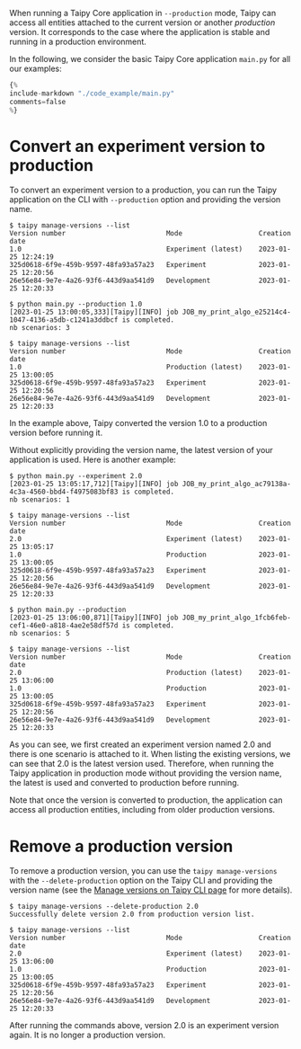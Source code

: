 When running a Taipy Core application in `--production` mode, Taipy can access all entities
attached to the current version or another *production* version. It corresponds to the case where
the application is stable and running in a production environment.

In the following, we consider the basic Taipy Core application `main.py` for all our examples:
```python linenums="1" title="main.py"
{%
include-markdown "./code_example/main.py"
comments=false
%}
```

# Convert an experiment version to production

To convert an experiment version to a production, you can run the Taipy application on the CLI with
`--production` option and providing the version name.

```console
$ taipy manage-versions --list
Version number                         Mode                   Creation date
1.0                                    Experiment (latest)    2023-01-25 12:24:19
325d0618-6f9e-459b-9597-48fa93a57a23   Experiment             2023-01-25 12:20:56
26e56e84-9e7e-4a26-93f6-443d9aa541d9   Development            2023-01-25 12:20:33

$ python main.py --production 1.0
[2023-01-25 13:00:05,333][Taipy][INFO] job JOB_my_print_algo_e25214c4-1047-4136-a5db-c1241a3ddbcf is completed.
nb scenarios: 3

$ taipy manage-versions --list
Version number                         Mode                   Creation date
1.0                                    Production (latest)    2023-01-25 13:00:05
325d0618-6f9e-459b-9597-48fa93a57a23   Experiment             2023-01-25 12:20:56
26e56e84-9e7e-4a26-93f6-443d9aa541d9   Development            2023-01-25 12:20:33
```

In the example above, Taipy converted the version 1.0 to a production version before running it.

Without explicitly providing the version name, the latest version of your application is used.
Here is another example:

```console
$ python main.py --experiment 2.0
[2023-01-25 13:05:17,712][Taipy][INFO] job JOB_my_print_algo_ac79138a-4c3a-4560-bbd4-f4975083bf83 is completed.
nb scenarios: 1

$ taipy manage-versions --list
Version number                         Mode                   Creation date
2.0                                    Experiment (latest)    2023-01-25 13:05:17
1.0                                    Production             2023-01-25 13:00:05
325d0618-6f9e-459b-9597-48fa93a57a23   Experiment             2023-01-25 12:20:56
26e56e84-9e7e-4a26-93f6-443d9aa541d9   Development            2023-01-25 12:20:33

$ python main.py --production
[2023-01-25 13:06:00,871][Taipy][INFO] job JOB_my_print_algo_1fcb6feb-cef1-46e0-a818-4ae2e58df57d is completed.
nb scenarios: 5

$ taipy manage-versions --list
Version number                         Mode                   Creation date
2.0                                    Production (latest)    2023-01-25 13:06:00
1.0                                    Production             2023-01-25 13:00:05
325d0618-6f9e-459b-9597-48fa93a57a23   Experiment             2023-01-25 12:20:56
26e56e84-9e7e-4a26-93f6-443d9aa541d9   Development            2023-01-25 12:20:33
```

As you can see, we first created an experiment version named 2.0 and there is one scenario is
attached to it. When listing the existing versions, we can see that 2.0 is the latest version used.
Therefore, when running the Taipy application in production mode without providing the version name,
the latest is used and converted to production before running.

Note that once the version is converted to production, the application can access all production
entities, including from older production versions.


# Remove a production version

To remove a production version, you can use the `taipy manage-versions` with the `--delete-production`
option on the Taipy CLI and providing the version name (see the
[Manage versions on Taipy CLI page](../../cli.md#manage-versions) for more details).

```console
$ taipy manage-versions --delete-production 2.0
Successfully delete version 2.0 from production version list.

$ taipy manage-versions --list
Version number                         Mode                   Creation date
2.0                                    Experiment (latest)    2023-01-25 13:06:00
1.0                                    Production             2023-01-25 13:00:05
325d0618-6f9e-459b-9597-48fa93a57a23   Experiment             2023-01-25 12:20:56
26e56e84-9e7e-4a26-93f6-443d9aa541d9   Development            2023-01-25 12:20:33
```

After running the commands above, version 2.0 is an experiment version again. It is no longer a
production version.
